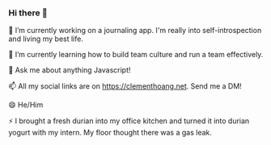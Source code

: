 ### Hi there 👋

🔭 I’m currently working on a journaling app. I'm really into self-introspection and living my best life.

🌱 I’m currently learning how to build team culture and run a team effectively.

💬 Ask me about anything Javascript!

📫 All my social links are on https://clementhoang.net. Send me a DM!

😄 He/Him

⚡ I brought a fresh durian into my office kitchen and turned it into durian yogurt with my intern. My floor thought there was a gas leak.

<!--
**clemmy/clemmy** is a ✨ _special_ ✨ repository because its `README.md` (this file) appears on your GitHub profile.

Here are some ideas to get you started:

- 🔭 I’m currently working on ...
- 🌱 I’m currently learning ...
- 👯 I’m looking to collaborate on ...
- 🤔 I’m looking for help with ...
- 💬 Ask me about ...
- 📫 How to reach me: ...
- 😄 Pronouns: ...
- ⚡ Fun fact: ...
-->
